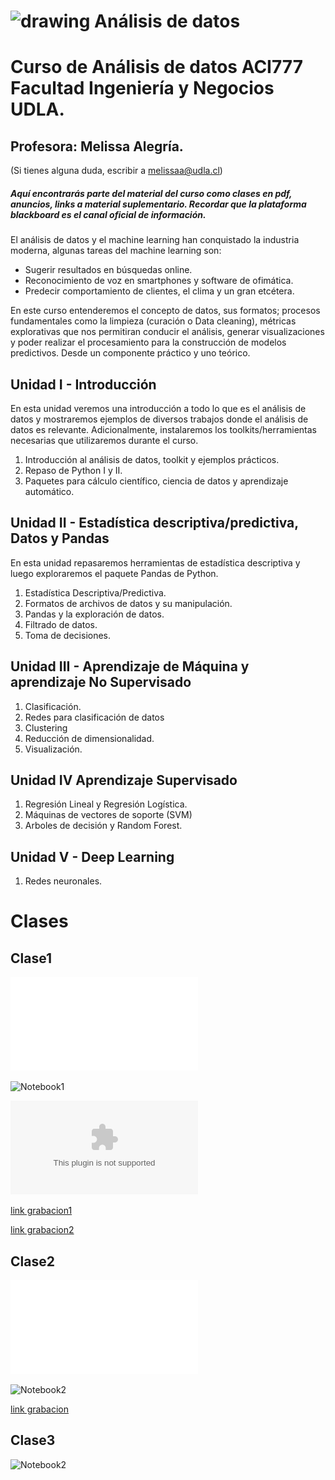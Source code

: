 
 
 # <img aling src="https://github.com/malegria01/AnalisisDatos/blob/main/img/data_analysis.png" alt="drawing" width="70"> Análisis de datos 
 



# Curso de Análisis de datos ACI777 Facultad Ingeniería y Negocios UDLA.

## Profesora: Melissa Alegría. 
(Si tienes alguna duda, escribir a melissaa@udla.cl)
 
##### Aquí encontrarás parte del material del curso como clases en pdf, anuncios, links a material suplementario. Recordar que la plataforma blackboard es el canal oficial de información.

El análisis de datos y el machine learning han conquistado la industria moderna, algunas tareas del machine learning son:

- Sugerir resultados en búsquedas online.
- Reconocimiento de voz en smartphones y software de ofimática.
- Predecir comportamiento de clientes, el clima y un gran etcétera.

En este curso entenderemos el concepto de datos, sus formatos; procesos fundamentales como la limpieza 
(curación o Data cleaning), métricas explorativas que nos permitiran conducir el análisis, generar visualizaciones 
y poder realizar el procesamiento para la construcción de modelos predictivos. Desde un componente práctico y uno teórico.


## Unidad I - Introducción
En esta unidad veremos una introducción a todo lo que es el análisis de datos y mostraremos ejemplos de diversos trabajos donde el análisis de datos es relevante. Adicionalmente, instalaremos los toolkits/herramientas necesarias que utilizaremos durante el curso.

1. Introducción al análisis de datos, toolkit y ejemplos prácticos.
2. Repaso de Python I y II.
3. Paquetes para cálculo científico, ciencia de datos y aprendizaje automático.

## Unidad II - Estadística descriptiva/predictiva, Datos y Pandas

En esta unidad repasaremos herramientas de estadística descriptiva y luego exploraremos el paquete Pandas de Python.

1. Estadística Descriptiva/Predictiva.
2. Formatos de archivos de datos y su manipulación.
3. Pandas y la exploración de datos.
4. Filtrado de datos.
5. Toma de decisiones.

## Unidad III - Aprendizaje de Máquina y aprendizaje No Supervisado

1. Clasificación.
2. Redes para clasificación de datos
3. Clustering
4. Reducción de dimensionalidad.
5. Visualización.

## Unidad IV Aprendizaje Supervisado
1. Regresión Lineal y Regresión Logística.
2. Máquinas de vectores de soporte (SVM)
3. Arboles de decisión y Random Forest.

## Unidad V - Deep Learning

1. Redes neuronales.


Clases
========================

## Clase1

![Clase1_pdf](Clases/Clase1.pdf)

![Notebook1](notebooks/Clase1.ipynb)

![archivo_csv](data/cars.csv)

[link grabacion1](https://udla.zoom.us/rec/share/ktBUUZNGP58JSi052J729PBZMvxaj5bhCKRIPxE3DAAmF1Cwcs0sm2IQ7wdDl6AV.X-aq3I6x_l4xhYJR)

[link grabacion2](https://udla.zoom.us/rec/share/QMTm2US-4zoD7Z4so0SmILiYyyYGpYL8DIMp13El6Fxh39Gi2xzWGkzmgJrTJH8f.hZ43u-Ms6JZTYcFK)


## Clase2

![Clase2_pdf](Clases/Clase2.pdf)


![Notebook2](notebooks/RepasoPython1.ipynb)

[link grabacion](https://udla.zoom.us/rec/share/OyFMyBnTp-FgA6lSEv5MJATJPFI9N-_GNKtkhPS-PvtSnEvXfLTD6vqXBg0aYtna.jbjtiGFqRb8zK6rS)

## Clase3

![Notebook2](notebooks/RepasoPythonII.ipynb)

